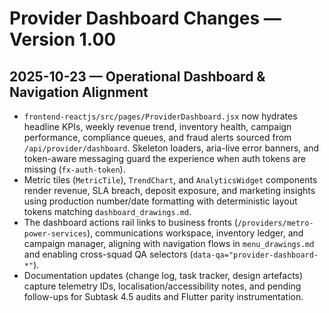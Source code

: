 # Provider Dashboard Changes — Version 1.00

## 2025-10-23 — Operational Dashboard & Navigation Alignment
- `frontend-reactjs/src/pages/ProviderDashboard.jsx` now hydrates headline KPIs, weekly revenue trend, inventory health, campaign performance, compliance queues, and fraud alerts sourced from `/api/provider/dashboard`. Skeleton loaders, aria-live error banners, and token-aware messaging guard the experience when auth tokens are missing (`fx-auth-token`).
- Metric tiles (`MetricTile`), `TrendChart`, and `AnalyticsWidget` components render revenue, SLA breach, deposit exposure, and marketing insights using production number/date formatting with deterministic layout tokens matching `dashboard_drawings.md`.
- The dashboard actions rail links to business fronts (`/providers/metro-power-services`), communications workspace, inventory ledger, and campaign manager, aligning with navigation flows in `menu_drawings.md` and enabling cross-squad QA selectors (`data-qa="provider-dashboard-*"`).
- Documentation updates (change log, task tracker, design artefacts) capture telemetry IDs, localisation/accessibility notes, and pending follow-ups for Subtask 4.5 audits and Flutter parity instrumentation.
